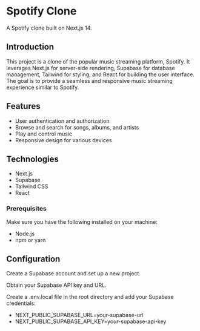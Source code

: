 # Spotify Clone

A Spotify clone built on Next.js 14.

## Introduction

This project is a clone of the popular music streaming platform, Spotify. It leverages Next.js for server-side rendering, Supabase for database management, Tailwind for styling, and React for building the user interface. The goal is to provide a seamless and responsive music streaming experience similar to Spotify.

## Features

- User authentication and authorization
- Browse and search for songs, albums, and artists
- Play and control music
- Responsive design for various devices

## Technologies
- Next.js 
- Supabase 
- Tailwind CSS 
- React

### Prerequisites

Make sure you have the following installed on your machine:

- Node.js
- npm or yarn


## Configuration
Create a Supabase account and set up a new project.

Obtain your Supabase API key and URL.

Create a .env.local file in the root directory and add your Supabase credentials: 
- NEXT_PUBLIC_SUPABASE_URL=your-supabase-url 
- NEXT_PUBLIC_SUPABASE_API_KEY=your-supabase-api-key
